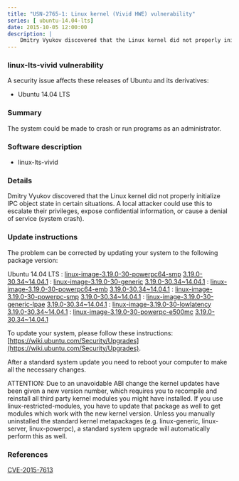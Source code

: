 ```yaml
---
title: "USN-2765-1: Linux kernel (Vivid HWE) vulnerability"
series: [ ubuntu-14.04-lts]
date: 2015-10-05 12:00:00
description: |
    Dmitry Vyukov discovered that the Linux kernel did not properly initialize IPC object state in certain situations. A local attacker could use this to escalate their privileges, expose confidential information, or cause a denial of service (system crash). 
--- 
```

 
 


### linux-lts-vivid vulnerability

A security issue affects these releases of Ubuntu and its derivatives:

* Ubuntu 14.04 LTS

### Summary

The system could be made to crash or run programs as an administrator. 

### Software description

* linux-lts-vivid 

### Details

Dmitry Vyukov discovered that the Linux kernel did not properly initialize IPC object state in certain situations. A local attacker could use this to escalate their privileges, expose confidential information, or cause a denial of service (system crash). 

### Update instructions

The problem can be corrected by updating your system to the following package version:

Ubuntu 14.04 LTS
 : [linux-image-3.19.0-30-powerpc64-smp](https://launchpad.net/ubuntu/+source/linux-lts-vivid) <span> [3.19.0-30.34~14.04.1](https://launchpad.net/ubuntu/+source/linux-lts-vivid/3.19.0-30.34~14.04.1) </span> 
 : [linux-image-3.19.0-30-generic](https://launchpad.net/ubuntu/+source/linux-lts-vivid) <span> [3.19.0-30.34~14.04.1](https://launchpad.net/ubuntu/+source/linux-lts-vivid/3.19.0-30.34~14.04.1) </span> 
 : [linux-image-3.19.0-30-powerpc64-emb](https://launchpad.net/ubuntu/+source/linux-lts-vivid) <span> [3.19.0-30.34~14.04.1](https://launchpad.net/ubuntu/+source/linux-lts-vivid/3.19.0-30.34~14.04.1) </span> 
 : [linux-image-3.19.0-30-powerpc-smp](https://launchpad.net/ubuntu/+source/linux-lts-vivid) <span> [3.19.0-30.34~14.04.1](https://launchpad.net/ubuntu/+source/linux-lts-vivid/3.19.0-30.34~14.04.1) </span> 
 : [linux-image-3.19.0-30-generic-lpae](https://launchpad.net/ubuntu/+source/linux-lts-vivid) <span> [3.19.0-30.34~14.04.1](https://launchpad.net/ubuntu/+source/linux-lts-vivid/3.19.0-30.34~14.04.1) </span> 
 : [linux-image-3.19.0-30-lowlatency](https://launchpad.net/ubuntu/+source/linux-lts-vivid) <span> [3.19.0-30.34~14.04.1](https://launchpad.net/ubuntu/+source/linux-lts-vivid/3.19.0-30.34~14.04.1) </span> 
 : [linux-image-3.19.0-30-powerpc-e500mc](https://launchpad.net/ubuntu/+source/linux-lts-vivid) <span> [3.19.0-30.34~14.04.1](https://launchpad.net/ubuntu/+source/linux-lts-vivid/3.19.0-30.34~14.04.1) </span> 

To update your system, please follow these instructions: [https://wiki.ubuntu.com/Security/Upgrades](https://wiki.ubuntu.com/Security/Upgrades).

After a standard system update you need to reboot your computer to make all the necessary changes.

ATTENTION: Due to an unavoidable ABI change the kernel updates have been given a new version number, which requires you to recompile and reinstall all third party kernel modules you might have installed. If you use linux-restricted-modules, you have to update that package as well to get modules which work with the new kernel version. Unless you manually uninstalled the standard kernel metapackages (e.g. linux-generic, linux-server, linux-powerpc), a standard system upgrade will automatically perform this as well. 

### References

 
 [CVE-2015-7613](http://people.ubuntu.com/~ubuntu-security/cve/CVE-2015-7613)
 

